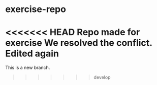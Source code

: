# exercise-repo
<<<<<<< HEAD
Repo made for exercise
We resolved the conflict.
Edited again
=======
This is a new branch.
>>>>>>> develop
